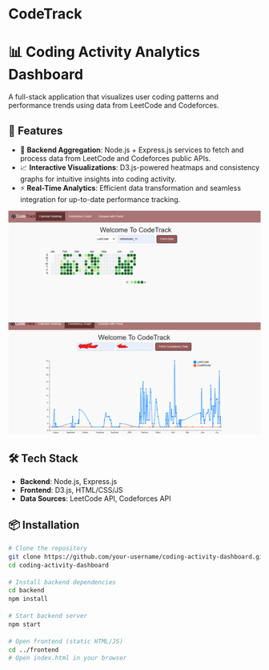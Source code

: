 # CodeTrack

# 📊 Coding Activity Analytics Dashboard

A full-stack application that visualizes user coding patterns and performance trends using data from LeetCode and Codeforces.

## 🚀 Features

- 🔄 **Backend Aggregation**: Node.js + Express.js services to fetch and process data from LeetCode and Codeforces public APIs.
- 📈 **Interactive Visualizations**: D3.js-powered heatmaps and consistency graphs for intuitive insights into coding activity.
- ⚡ **Real-Time Analytics**: Efficient data transformation and seamless integration for up-to-date performance tracking.

![Image Alt](https://github.com/shifasheikh19/CodeTrack/blob/main/Screenshot%202025-07-09%20213450.png?raw=true)
![Image Alt](https://github.com/shifasheikh19/CodeTrack/blob/main/Screenshot%202025-07-09%20214044.png?raw=true)


## 🛠️ Tech Stack

- **Backend**: Node.js, Express.js
- **Frontend**: D3.js, HTML/CSS/JS
- **Data Sources**: LeetCode API, Codeforces API

## 📦 Installation

```bash
# Clone the repository
git clone https://github.com/your-username/coding-activity-dashboard.git
cd coding-activity-dashboard

# Install backend dependencies
cd backend
npm install

# Start backend server
npm start

# Open frontend (static HTML/JS)
cd ../frontend
# Open index.html in your browser


